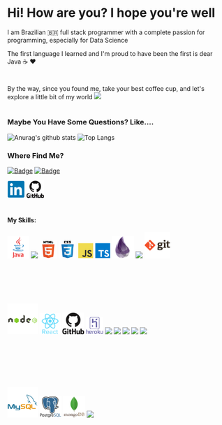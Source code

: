 # Hi! How are you? I hope you're well

I am Brazilian :brazil: full stack programmer with a complete passion for programming, especially for Data Science

The first language I learned and I'm proud to have been the first is dear Java :coffee: ❤️

#

By the way, since you found me, take your best coffee cup, and let's explore a little bit of my world  <img src="https://github.com/TheDudeThatCode/TheDudeThatCode/blob/master/Assets/Earth.gif" width="15px">

#

### Maybe You Have Some Questions? Like....

<img width="380px" alt="Anurag's github stats" src="https://github-readme-stats.vercel.app/api?username=samuelkeullen&show_icons=true&theme=radical&count_private=true&custom_title=What%20Has%20Been%20Happening%20Here%20Lately?">

<img width="320px" alt="Top Langs" src="https://github-readme-stats.vercel.app/api/top-langs/?username=samuelkeullen&layout=compact">

</br>

### Where Find Me?

[![Badge](https://img.shields.io/static/v1?label=Samuel&message=Ricardo&color=blue&style=for-the-badge&logo=LinkedIn)](https://www.linkedin.com/in/samuel-keullen-passos-b43a33189/)
[![Badge](https://img.shields.io/static/v1?label=Samuel&message=Ricardo&color=red&style=for-the-badge&logo=Github)](https://github.com/samuelkeullen)

[<img width="40px" src="https://raw.githubusercontent.com/devicons/devicon/master/icons/linkedin/linkedin-original.svg">](https://www.linkedin.com/in/samuel-keullen-passos-b43a33189/)
[<img width="40px" src="https://raw.githubusercontent.com/devicons/devicon/master/icons/github/github-original-wordmark.svg" >](https://github.com/samuelkeullen)

#

#### My Skills:



<img width="50px" src="https://raw.githubusercontent.com/devicons/devicon/master/icons/java/java-original-wordmark.svg"> <img width="35px" src="https://cdn.jsdelivr.net/gh/devicons/devicon/icons/kotlin/kotlin-original.svg"> <img width="40px" src="https://raw.githubusercontent.com/devicons/devicon/master/icons/html5/html5-original-wordmark.svg"> <img width="40px" src="https://raw.githubusercontent.com/devicons/devicon/master/icons/css3/css3-original-wordmark.svg"> <img width="35px" src="https://raw.githubusercontent.com/devicons/devicon/master/icons/javascript/javascript-original.svg"> <img width="35px" src="https://raw.githubusercontent.com/devicons/devicon/master/icons/typescript/typescript-plain.svg"> <img width="50px" src="https://raw.githubusercontent.com/devicons/devicon/master/icons/elixir/elixir-original.svg">  <img  width="80px" src="https://www.vectorlogo.zone/logos/json/json-ar21.svg"> <img width="60px" src="https://raw.githubusercontent.com/devicons/devicon/master/icons/git/git-original-wordmark.svg"> 



</br>

#


</br>

<img width="70px" src="https://raw.githubusercontent.com/devicons/devicon/master/icons/nodejs/nodejs-original-wordmark.svg"> <img width="48px" src="https://raw.githubusercontent.com/devicons/devicon/master/icons/react/react-original-wordmark.svg"> <img width="50px" src="https://raw.githubusercontent.com/devicons/devicon/master/icons/github/github-original-wordmark.svg"> <img width="40px" src="https://raw.githubusercontent.com/devicons/devicon/master/icons/heroku/heroku-original-wordmark.svg"> <img  width="45px" src="https://hexdocs.pm/phoenix/assets/logo.png"> <img  width="45px" src="https://github.com/expo/expo/raw/master/style/banner.png"> <img  width="70px" src="https://cdn.jsdelivr.net/gh/devicons/devicon/icons/spring/spring-original-wordmark.svg"> <img width="70px" src="https://cdn.jsdelivr.net/gh/devicons/devicon/icons/apache/apache-original-wordmark.svg"> <img width="70px" src="https://cdn.jsdelivr.net/gh/devicons/devicon/icons/graphql/graphql-plain-wordmark.svg">



</br>
</br>

#

</br>

<img  width="70px" src="https://raw.githubusercontent.com/devicons/devicon/master/icons/mysql/mysql-original-wordmark.svg"> <img  width="50px" src="https://raw.githubusercontent.com/devicons/devicon/master/icons/postgresql/postgresql-original-wordmark.svg"> <img  width="50px" src="https://raw.githubusercontent.com/devicons/devicon/master/icons/mongodb/mongodb-original-wordmark.svg"> <img  width="50px" src="https://github.com/Samuel-Ricardo/Netflix-Clone--Home-Page/blob/master/readme_files/aws.svg">



<!--
[![Cartão ReadMe](https://github-readme-stats.vercel.app/api/pin/?Username=Samuel-Ricardo&repo=Netflix-Clone)](https://github.com/Samuel-Ricardo/Netflix-Clone)


<img align="right" width="250px" height="420px" src="https://github.com/Samuel-Ricardo/Samuel-Ricardo/blob/master/vs.jpeg">

<!--
**Samuel-Ricardo/Samuel-Ricardo** is a ✨ _special_ ✨ repository because its `README.md` (this file) appears on your GitHub profile.

Congratulations On Getting Here
</br>
![VisitorCount](https://profile-counter.glitch.me/Samuel-Ricardo/count.svg)

Here are some ideas to get you started:

- 🔭 I’m currently working on ...
- 🌱 I’m currently learning ...
- 👯 I’m looking to collaborate on ...
- 🤔 I’m looking for help with ...
- 💬 Ask me about ...
- 📫 How to reach me: ...
- 😄 Pronouns: ...
- ⚡ Fun fact: ...
-->
